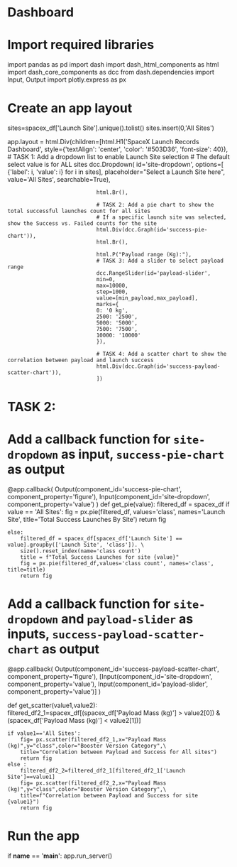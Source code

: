 # Dashboard

# Import required libraries
import pandas as pd
import dash
import dash_html_components as html
import dash_core_components as dcc
from dash.dependencies import Input, Output
import plotly.express as px

# Create an app layout

sites=spacex_df['Launch Site'].unique().tolist()
sites.insert(0,'All Sites')


app.layout = html.Div(children=[html.H1('SpaceX Launch Records Dashboard',
                                        style={'textAlign': 'center', 'color': '#503D36',
                                               'font-size': 40}),
                                # TASK 1: Add a dropdown list to enable Launch Site selection
                                # The default select value is for ALL sites
                                dcc.Dropdown(
                                   id='site-dropdown',
                                   options=[
                                    {'label': i, 'value': i} for i in sites],
                                    placeholder="Select a Launch Site here",
                                    value='All Sites',
                                    searchable=True),
                            
                                html.Br(),

                                # TASK 2: Add a pie chart to show the total successful launches count for all sites
                                # If a specific launch site was selected, show the Success vs. Failed counts for the site
                                html.Div(dcc.Graph(id='success-pie-chart')),
                                html.Br(),

                                html.P("Payload range (Kg):"),
                                # TASK 3: Add a slider to select payload range
                                dcc.RangeSlider(id='payload-slider',
                                min=0,
                                max=10000,
                                step=1000,
                                value=[min_payload,max_payload],
                                marks={
                                0: '0 kg',
                                2500: '2500',
                                5000: '5000',
                                7500: '7500',
                                10000: '10000'
                                }),

                                # TASK 4: Add a scatter chart to show the correlation between payload and launch success
                                html.Div(dcc.Graph(id='success-payload-scatter-chart')),
                                ])

# TASK 2:
# Add a callback function for `site-dropdown` as input, `success-pie-chart` as output
@app.callback(
Output(component_id='success-pie-chart', component_property='figure'),
Input(component_id='site-dropdown', component_property='value')
)
def get_pie(value):
    filtered_df = spacex_df
    if value == 'All Sites':
        fig = px.pie(filtered_df, values='class', names='Launch Site', title='Total Success Launches By Site')
        return fig

    else:
        filtered_df = spacex_df[spacex_df['Launch Site'] == value].groupby(['Launch Site', 'class']). \
        size().reset_index(name='class count')
        title = f"Total Success Launches for site {value}"
        fig = px.pie(filtered_df,values='class count', names='class', title=title)
        return fig

# Add a callback function for `site-dropdown` and `payload-slider` as inputs, `success-payload-scatter-chart` as output
@app.callback(
Output(component_id='success-payload-scatter-chart', component_property='figure'),
[Input(component_id='site-dropdown', component_property='value'),
Input(component_id='payload-slider', component_property='value')]
)

def get_scatter(value1,value2):
    filtered_df2_1=spacex_df[(spacex_df['Payload Mass (kg)'] > value2[0]) & (spacex_df['Payload Mass (kg)'] < value2[1])]

    if value1=='All Sites':
        fig= px.scatter(filtered_df2_1,x="Payload Mass (kg)",y="class",color="Booster Version Category",\
        title="Correlation between Payload and Success for All sites")
        return fig
    else :
        filtered_df2_2=filtered_df2_1[filtered_df2_1['Launch Site']==value1]
        fig= px.scatter(filtered_df2_2,x="Payload Mass (kg)",y="class",color="Booster Version Category",\
        title=f"Correlation between Payload and Success for site {value1}")
        return fig
# Run the app
if __name__ == '__main__':
    app.run_server()
